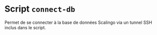 # Script `connect-db`

Permet de se connecter à la base de données Scalingo via un tunnel SSH inclus dans le script.
